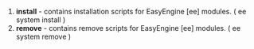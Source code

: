1. **install** - contains installation scripts for EasyEngine [ee] modules. ( ee system install )  
1. **remove** -  contains remove scripts for EasyEngine [ee] modules. ( ee system remove )